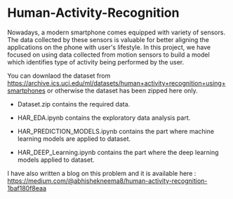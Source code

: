 # Human-Activity-Recognition

Nowadays, a modern smartphone comes equipped with variety of sensors. The data collected by these sensors is valuable for better aligning the applications on the phone with user's lifestyle. In this project, we have focused on using data collected from motion sensors to build a model which identifies type of activity being performed by the user.

You can downlaod the dataset from https://archive.ics.uci.edu/ml/datasets/human+activity+recognition+using+smartphones or otherwise the dataset has been zipped here only.

- Dataset.zip contains the required data. 

- HAR_EDA.ipynb contains the exploratory data analysis part.

- HAR_PREDICTION_MODELS.ipynb contains the part where machine learning models are applied to dataset.

- HAR_DEEP_Learning.ipynb contains the part where  the deep learning models applied to dataset.

I have also written a blog on this problem and it is available here : https://medium.com/@abhishekneema8/human-activity-recognition-1baf180f8eaa

